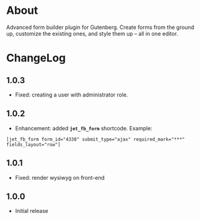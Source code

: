 # About

Advanced form builder plugin for Gutenberg. Create forms from the ground up, customize the existing ones, and style them up – all in one editor.

# ChangeLog


## 1.0.3
* Fixed: creating a user with administrator role.

## 1.0.2
* Enhancement: added **`jet_fb_form`** shortcode. Example: 

`[jet_fb_form form_id="4338" submit_type="ajax" required_mark="***" fields_layout="row"]`

## 1.0.1
* Fixed: render wysiwyg on front-end

## 1.0.0
* Initial release
